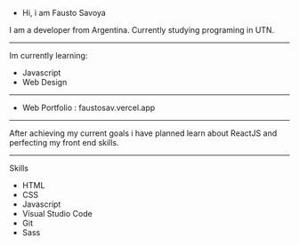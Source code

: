 - Hi, i am Fausto Savoya

I am a developer from Argentina. Currently studying programing in UTN.

----

Im currently learning:
- Javascript
- Web Design

----
- Web Portfolio : faustosav.vercel.app
----


After achieving my current goals i have planned learn about ReactJS and perfecting my front end skills.

------
 Skills
 - HTML
 - CSS
 - Javascript
 - Visual Studio Code
 - Git
 - Sass

<!---
FaustoSav/FaustoSav is a ✨ special ✨ repository because its `README.md` (this file) appears on your GitHub profile.
You can click the Preview link to take a look at your changes.
--->
